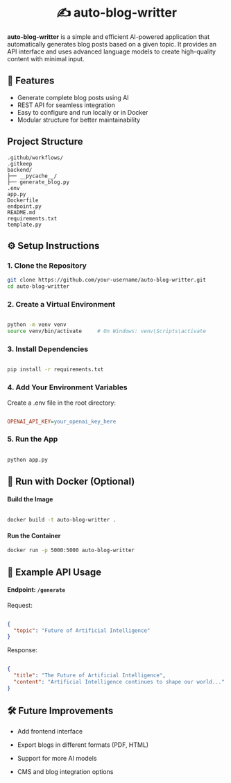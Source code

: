 <h1 align="center">✍️ auto-blog-writter</h1>

**auto-blog-writter** is a simple and efficient AI-powered application that automatically generates blog posts based on a given topic. It provides an API interface and uses advanced language models to create high-quality content with minimal input.


## 📌 Features

- Generate complete blog posts using AI
- REST API for seamless integration
- Easy to configure and run locally or in Docker
- Modular structure for better maintainability


## Project Structure

    .github/workflows/
    .gitkeep
    backend/
    ├── __pycache__/
    ├── generate_blog.py
    .env
    app.py
    Dockerfile
    endpoint.py
    README.md
    requirements.txt
    template.py


## ⚙️ Setup Instructions

### 1. Clone the Repository

```bash
git clone https://github.com/your-username/auto-blog-writter.git
cd auto-blog-writter
```

### 2. Create a Virtual Environment
```bash

python -m venv venv
source venv/bin/activate     # On Windows: venv\Scripts\activate
```
### 3. Install Dependencies
```bash

pip install -r requirements.txt
```

### 4. Add Your Environment Variables
Create a .env file in the root directory:

```ini

OPENAI_API_KEY=your_openai_key_here
```

### 5. Run the App
```bash

python app.py
```

## 🐳 Run with Docker (Optional)
#### Build the Image
```bash

docker build -t auto-blog-writter .
```
#### Run the Container
```bash
docker run -p 5000:5000 auto-blog-writter
```

## 📡 Example API Usage
#### Endpoint: `/generate`
Request:

```json

{
  "topic": "Future of Artificial Intelligence"
}
```
Response:

```json

{
  "title": "The Future of Artificial Intelligence",
  "content": "Artificial Intelligence continues to shape our world..."
}
```

## 🛠️ Future Improvements
 - Add frontend interface

 - Export blogs in different formats (PDF, HTML)

 - Support for more AI models

 - CMS and blog integration options



